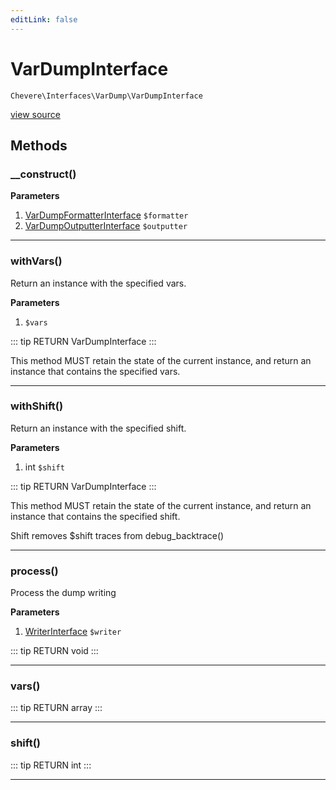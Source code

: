 ```yaml
---
editLink: false
---
```


# VarDumpInterface

`Chevere\Interfaces\VarDump\VarDumpInterface`

[view source](https://github.com/chevere/chevere/blob/master/interfaces/VarDump/VarDumpInterface.php)

## Methods

### __construct()

**Parameters**

1. [VarDumpFormatterInterface](./VarDumpFormatterInterface.md) `$formatter`
2. [VarDumpOutputterInterface](./VarDumpOutputterInterface.md) `$outputter`

---

### withVars()

Return an instance with the specified vars.

**Parameters**

1.  `$vars`

::: tip RETURN
VarDumpInterface
:::

This method MUST retain the state of the current instance, and return
an instance that contains the specified vars.

---

### withShift()

Return an instance with the specified shift.

**Parameters**

1. int `$shift`

::: tip RETURN
VarDumpInterface
:::

This method MUST retain the state of the current instance, and return
an instance that contains the specified shift.

Shift removes $shift traces from debug_backtrace()

---

### process()

Process the dump writing

**Parameters**

1. [WriterInterface](../Writer/WriterInterface.md) `$writer`

::: tip RETURN
void
:::

---

### vars()

::: tip RETURN
array
:::

---

### shift()

::: tip RETURN
int
:::

---
